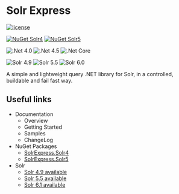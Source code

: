 # Solr Express

[![license](https://img.shields.io/github/license/mashape/apistatus.svg?style=flat-square)](https://github.com/solr-express/solr-express/blob/master/LICENSE)

[![NuGet Solr4](https://img.shields.io/nuget/v/SolrExpress.Solr4.svg?style=flat-square&label=nuget+SolrExpress.Solr4)](https://www.nuget.org/packages/SolrExpress.Solr4/)
[![NuGet Solr5](https://img.shields.io/nuget/v/SolrExpress.Solr5.svg?style=flat-square&label=nuget+SolrExpress.Solr5)](https://www.nuget.org/packages/SolrExpress.Solr5/)

![.Net 4.0](https://img.shields.io/badge/.Net_4.0-Full_Compatibility-green.svg?style=flat-square)
![.Net 4.5](https://img.shields.io/badge/.Net_4.5-Full_Compatibility-green.svg?style=flat-square)
![.Net Core](https://img.shields.io/badge/.Net_Core-Full_Compatibility-green.svg?style=flat-square)

![Solr 4.9](https://img.shields.io/badge/Solr_4.9-Full_Compatibility-green.svg?style=flat-square)
![Solr 5.5](https://img.shields.io/badge/Solr_5.5-Full_Compatibility-green.svg?style=flat-square)
![Solr 6.0](https://img.shields.io/badge/Solr_4.9-Features_created_in_Solr_5.x_works_well-orange.svg?style=flat-square)

A simple and lightweight query .NET library for Solr, in a controlled, buildable and fail fast way.

## Useful links

* Documentation
	* Overview
	* Getting Started
	* Samples
	* ChangeLog
* NuGet Packages
	* [SolrExpress.Solr4](https://www.nuget.org/packages/SolrExpress.Solr4/)
	* [SolrExpress.Solr5](https://www.nuget.org/packages/SolrExpress.Solr5/)
* Solr
	* [Solr 4.9 available](http://archive.apache.org/dist/lucene/solr/4.9.0)
	* [Solr 5.5 available](http://archive.apache.org/dist/lucene/solr/5.5.0)
	* [Solr 6.1 available](http://archive.apache.org/dist/lucene/solr/6.1.0)